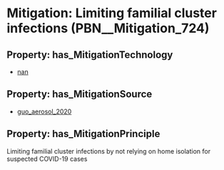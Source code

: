 # Mitigation: __Limiting familial cluster infections__ (PBN__Mitigation_724)

## Property: has_MitigationTechnology

* [nan](../Technology/PBN__Technology_22)

## Property: has_MitigationSource

* [guo_aerosol_2020](../Article/PBN__Article_263)

## Property: has_MitigationPrinciple

Limiting familial cluster infections by not relying on home isolation for suspected COVID-19 cases

